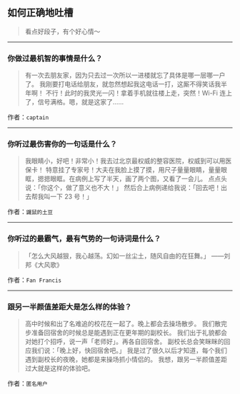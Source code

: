 ## 如何正确地吐槽

> 看点好段子，有个好心情～


 
---

### 你做过最机智的事情是什么？

> 有一次去朋友家，因为只去过一次所以一进楼就忘了具体是哪一层哪一户了。
> 我刚要打电话给朋友，就忽然想起我这电话一打，这厮不得笑话我半年啊！
> 不行！此时的我灵光一闪！拿着手机就往楼上走，突然！Wi-Fi 连上了，信号满格。嗯，就是这家了……


作者：`captain`

---

### 你听过最伤害你的一句话是什么？

> 我眼睛小，好吧！非常小！我去过北京最权威的整容医院，权威到可以用医保卡！
> 特意挂了专家号！大夫在我脸上摸了摸，用尺子量量眼睛，量量眼眶，摁摁眼眶。在病例上写了半天，画了两个图，又看了一会儿。
> 点点头说：「你这个，做了意义也不大！」
> 然后合上病例递给我说：「回去吧！出去帮我叫一下 23 号！」


作者：`鼹鼠的土豆`

---

### 你听过的最霸气，最有气势的一句诗词是什么？

> 「怎么大风越狠，我心越荡。幻如一丝尘土，随风自由的在狂舞。」
> ——刘邦《大风歌》


作者：`Fan Francis`

---

### 跟另一半颜值差距大是怎么样的体验？

> 高中时候和出了名难追的校花在一起了。晚上都会去操场散步。
> 我们散完步准备回宿舍的时候总是能遇到正在更年期的副校长。
> 我们出于礼貌都会对她打个招呼，说一声「老师好」。再各自回宿舍。
> 副校长总会笑眯眯的回应我们说：「晚上好，快回宿舍吧。」
> 我是过了很久以后才知道，每个我们遇到副校长的夜晚，她都是来操场抓小情侣的。
> 我想，跟另一半颜值差距过大就是这样的体验吧。


作者：`匿名用户`